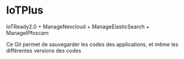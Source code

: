 # IoTPlus
IoTReady2.0 + ManageNexcloud + ManageElasticSearch + ManageIPfoscam

Ce Git permet de sauvegarder les codes des applications, et même les différentes versions des codes
